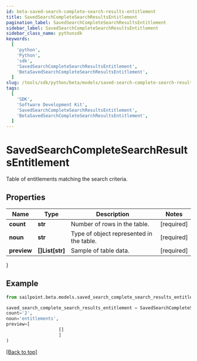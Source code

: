 ```yaml
---
id: beta-saved-search-complete-search-results-entitlement
title: SavedSearchCompleteSearchResultsEntitlement
pagination_label: SavedSearchCompleteSearchResultsEntitlement
sidebar_label: SavedSearchCompleteSearchResultsEntitlement
sidebar_class_name: pythonsdk
keywords:
  [
    'python',
    'Python',
    'sdk',
    'SavedSearchCompleteSearchResultsEntitlement',
    'BetaSavedSearchCompleteSearchResultsEntitlement',
  ]
slug: /tools/sdk/python/beta/models/saved-search-complete-search-results-entitlement
tags:
  [
    'SDK',
    'Software Development Kit',
    'SavedSearchCompleteSearchResultsEntitlement',
    'BetaSavedSearchCompleteSearchResultsEntitlement',
  ]
---
```


# SavedSearchCompleteSearchResultsEntitlement

Table of entitlements matching the search criteria.

## Properties

| Name | Type | Description | Notes |
| --- | --- | --- | --- |
| **count** | **str** | Number of rows in the table. | [required] |
| **noun** | **str** | Type of object represented in the table. | [required] |
| **preview** | **[]List[str]** | Sample of table data. | [required] |

}

## Example

```python
from sailpoint.beta.models.saved_search_complete_search_results_entitlement import SavedSearchCompleteSearchResultsEntitlement

saved_search_complete_search_results_entitlement = SavedSearchCompleteSearchResultsEntitlement(
count='2',
noun='entitlements',
preview=[
                    []
                    ]
)

```

[[Back to top]](#)
